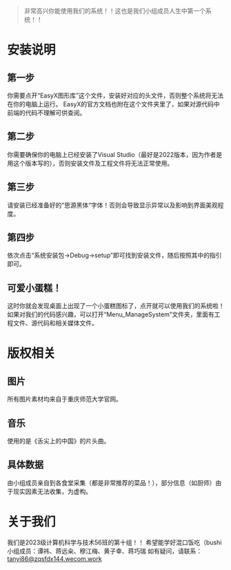> 非常高兴你能使用我们的系统！！这也是我们小组成员人生中第一个系统！！
# 安装说明
## 第一步
你需要点开“EasyX图形库”这个文件，安装好对应的头文件，否则整个系统将无法在你的电脑上运行。
EasyX的官方文档也附在这个文件夹里了，如果对源代码中前端的代码不理解可供查阅。

## 第二步
你需要确保你的电脑上已经安装了Visual Studio（最好是2022版本，因为作者是用这个版本写的），否则安装文件及工程文件将无法正常使用。

## 第三步
请安装已经准备好的“思源黑体“字体！否则会导致显示异常以及影响到界面美观程度。

## 第四步
依次点击“系统安装包->Debug->setup”即可找到安装文件，随后按照其中的指引即可。

## 可爱小蛋糕！
这时你就会发现桌面上出现了一个小蛋糕图标了，点开就可以使用我们的系统啦！如果对我们的代码感兴趣，可以打开“Menu_ManageSystem”文件夹，里面有工程文件、源代码和相关媒体文件。

# 版权相关
## 图片
所有图片素材均来自于重庆师范大学官网。

## 音乐
使用的是《舌尖上的中国》的片头曲。

## 具体数据
由小组成员亲自到各食堂采集（都是非常推荐的菜品！），部分信息（如厨师）由于现实因素无法收集，为虚构。

# 关于我们
我们是2023级计算机科学与技术56班的第十组！！
希望能学好混口饭吃（bushi
小组成员：谭祎、蒋远籴、穆江梅、黄子幸、蒋巧瑞
如有疑问，请联系：tanyi86@zqsfdx144.wecom.work
